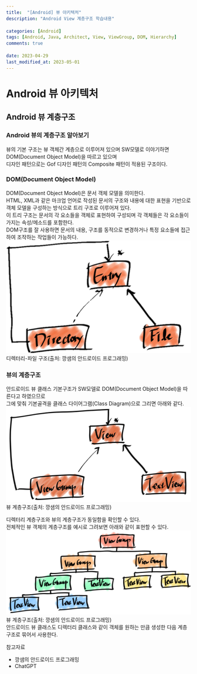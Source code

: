 ```yaml
---
title:  "[Android] 뷰 아키텍처"
description: "Android View 계층구조 학습내용"

categories: [Android]
tags: [Android, Java, Architect, View, ViewGroup, DOM, Hierarchy]
comments: true
 
date: 2023-04-29
last_modified_at: 2023-05-01
---
```

# Android 뷰 아키텍처
## Android 뷰 계층구조
### Android 뷰의 계층구조 알아보기
뷰의 기본 구조는 뷰 객체간 계층으로 이루어져 있으며 SW모델로 이야기하면 DOM(Document Object Model)을 따르고 있으며<br/>
디자인 패턴으로는 Gof 디자인 패턴의 Composite 패턴이 적용된 구조이다.

### DOM(Document Object Model)
DOM(Document Object Model)은 문서 객체 모델을 의미한다.<br/>
HTML, XML과 같은 마크업 언어로 작성된 문서의 구조와 내용에 대한 표현을 기반으로 객체 모델을 구성하는 방식으로 트리 구조로 이루어져 있다.<br/>
이 트리 구조는 문서의 각 요소들을 객체로 표현하여 구성되며 각 객체들은 각 요소들이 가지는 속성/메소드를 포함한다.<br/>
DOM구조를 잘 사용하면 문서의 내용, 구조를 동적으로 변경하거나 특정 요소들에 접근하여 조작하는 작업들이 가능하다.<br/>
![디렉터리-파일 구조](/content_img/Directory-File_Structure.png)디렉터리-파일 구조(출처: 깡샘의 안드로이드 프로그래밍)

### 뷰의 계층구조
안드로이드 뷰 클래스 기본구조가 SW모델로 DOM(Document Object Model)을 따른다고 하였으므로<br/>
그에 맞춰 기본골격을 클래스 다이어그램(Class Diagram)으로 그리면 아래와 같다.<br/>
![뷰계층 구조](/content_img/View-Hierarchy_Structure.png)뷰 계층구조(출처: 깡샘의 안드로이드 프로그래밍)<br/>

디렉터리 계층구조와 뷰의 계층구조가 동일함을 확인할 수 있다.<br/>
전체적인 뷰 객체의 계층구조를 예시로 그려보면 아래와 같이 표현할 수 있다.<br/>
![뷰계층 구조](/content_img/ViewGroup-View-Hierarchy_Structure.png)뷰 계층구조(출처: 깡샘의 안드로이드 프로그래밍)<br/>
안드로이드 뷰 클래스도 디렉터리 클래스와 같이 객체를 원하는 만큼 생성한 다음 계층구조로 묶어서 사용한다.

참고자료
- 깡샘의 안드로이드 프로그래밍
- ChatGPT 